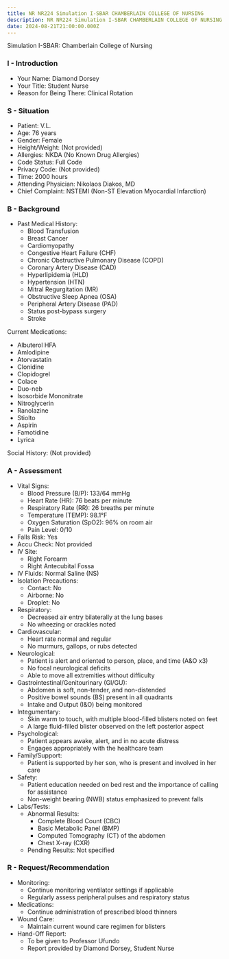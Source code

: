 ```yaml
---
title: NR NR224 Simulation I-SBAR CHAMBERLAIN COLLEGE OF NURSING
description: NR NR224 Simulation I-SBAR CHAMBERLAIN COLLEGE OF NURSING
date: 2024-08-21T21:00:00.000Z
---
```


Simulation I-SBAR: Chamberlain College of Nursing

### I - Introduction

* Your Name: Diamond Dorsey
* Your Title: Student Nurse
* Reason for Being There: Clinical Rotation

### S - Situation

* Patient: V.L.
* Age: 76 years
* Gender: Female
* Height/Weight: (Not provided)
* Allergies: NKDA (No Known Drug Allergies)
* Code Status: Full Code
* Privacy Code: (Not provided)
* Time: 2000 hours
* Attending Physician: Nikolaos Diakos, MD
* Chief Complaint: NSTEMI (Non-ST Elevation Myocardial Infarction)

### B - Background

* Past Medical History:
  * Blood Transfusion
  * Breast Cancer
  * Cardiomyopathy
  * Congestive Heart Failure (CHF)
  * Chronic Obstructive Pulmonary Disease (COPD)
  * Coronary Artery Disease (CAD)
  * Hyperlipidemia (HLD)
  * Hypertension (HTN)
  * Mitral Regurgitation (MR)
  * Obstructive Sleep Apnea (OSA)
  * Peripheral Artery Disease (PAD)
  * Status post-bypass surgery
  * Stroke

Current Medications:

* Albuterol HFA
* Amlodipine
* Atorvastatin
* Clonidine
* Clopidogrel
* Colace
* Duo-neb
* Isosorbide Mononitrate
* Nitroglycerin
* Ranolazine
* Stiolto
* Aspirin
* Famotidine
* Lyrica

Social History: (Not provided)

### A - Assessment

* Vital Signs:
  * Blood Pressure (B/P): 133/64 mmHg
  * Heart Rate (HR): 76 beats per minute
  * Respiratory Rate (RR): 26 breaths per minute
  * Temperature (TEMP): 98.1°F
  * Oxygen Saturation (SpO2): 96% on room air
  * Pain Level: 0/10
* Falls Risk: Yes
* Accu Check: Not provided
* IV Site:
  * Right Forearm
  * Right Antecubital Fossa
* IV Fluids: Normal Saline (NS)
* Isolation Precautions:
  * Contact: No
  * Airborne: No
  * Droplet: No
* Respiratory:
  * Decreased air entry bilaterally at the lung bases
  * No wheezing or crackles noted
* Cardiovascular:
  * Heart rate normal and regular
  * No murmurs, gallops, or rubs detected
* Neurological:
  * Patient is alert and oriented to person, place, and time (A\&O x3)
  * No focal neurological deficits
  * Able to move all extremities without difficulty
* Gastrointestinal/Genitourinary (GI/GU):
  * Abdomen is soft, non-tender, and non-distended
  * Positive bowel sounds (BS) present in all quadrants
  * Intake and Output (I\&O) being monitored
* Integumentary:
  * Skin warm to touch, with multiple blood-filled blisters noted on feet
  * A large fluid-filled blister observed on the left posterior aspect
* Psychological:
  * Patient appears awake, alert, and in no acute distress
  * Engages appropriately with the healthcare team
* Family/Support:
  * Patient is supported by her son, who is present and involved in her care
* Safety:
  * Patient education needed on bed rest and the importance of calling for assistance
  * Non-weight bearing (NWB) status emphasized to prevent falls
* Labs/Tests:
  * Abnormal Results:
    * Complete Blood Count (CBC)
    * Basic Metabolic Panel (BMP)
    * Computed Tomography (CT) of the abdomen
    * Chest X-ray (CXR)
  * Pending Results: Not specified

### R - Request/Recommendation

* Monitoring:
  * Continue monitoring ventilator settings if applicable
  * Regularly assess peripheral pulses and respiratory status
* Medications:
  * Continue administration of prescribed blood thinners
* Wound Care:
  * Maintain current wound care regimen for blisters
* Hand-Off Report:
  * To be given to Professor Ufundo
  * Report provided by Diamond Dorsey, Student Nurse
